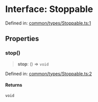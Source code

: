 # Interface: Stoppable

Defined in: [common/types/Stoppable.ts:1](https://github.com/Forge-Game-Engine/Forge/blob/6a4c05c6b58848e53a4f2ca7d9cd2f9b6c10e5ac/src/common/types/Stoppable.ts#L1)

## Properties

### stop()

> **stop**: () => `void`

Defined in: [common/types/Stoppable.ts:2](https://github.com/Forge-Game-Engine/Forge/blob/6a4c05c6b58848e53a4f2ca7d9cd2f9b6c10e5ac/src/common/types/Stoppable.ts#L2)

#### Returns

`void`
